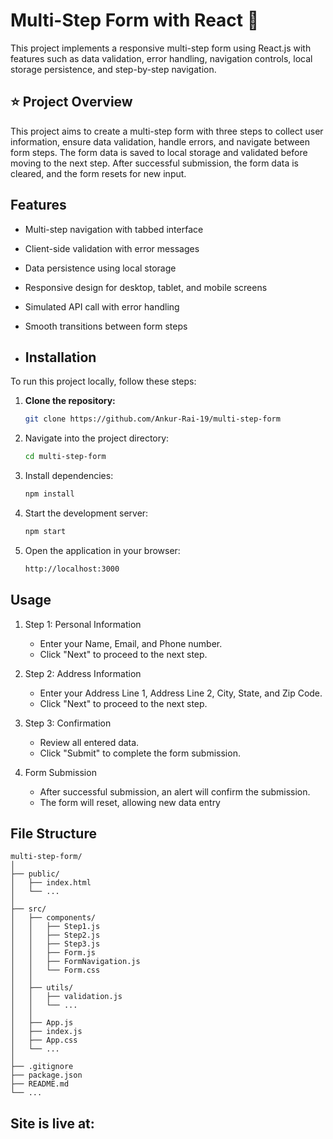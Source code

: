 # **Multi-Step Form with React** 🚀

This project implements a responsive multi-step form using React.js with features such as data validation, error handling, navigation controls, local storage persistence, and step-by-step navigation.

## ⭐ Project Overview
This project aims to create a multi-step form with three steps to collect user information, ensure data validation, handle errors, and navigate between form steps. The form data is saved to local storage and validated before moving to the next step. After successful submission, the form data is cleared, and the form resets for new input.

## Features

- Multi-step navigation with tabbed interface
- Client-side validation with error messages
- Data persistence using local storage
- Responsive design for desktop, tablet, and mobile screens
- Simulated API call with error handling
- Smooth transitions between form steps

- ## Installation

To run this project locally, follow these steps:

1. **Clone the repository:**
   ```bash
   git clone https://github.com/Ankur-Rai-19/multi-step-form

2. Navigate into the project directory:
    ```bash
    cd multi-step-form

3. Install dependencies:
    ```bash
    npm install

4. Start the development server:
    ```bash
    npm start

5. Open the application in your browser:
    ```bash
    http://localhost:3000

## Usage
1. Step 1: Personal Information
    - Enter your Name, Email, and Phone number.
    - Click "Next" to proceed to the next step.
  
2. Step 2: Address Information
    - Enter your Address Line 1, Address Line 2, City, State, and Zip Code.
    - Click "Next" to proceed to the next step.
  
3. Step 3: Confirmation
    - Review all entered data.
    - Click "Submit" to complete the form submission.
  
4. Form Submission
    - After successful submission, an alert will confirm the submission.
    - The form will reset, allowing new data entry

## File Structure
    multi-step-form/
    │
    ├── public/
    │   ├── index.html
    │   └── ...
    │
    ├── src/
    │   ├── components/
    │   │   ├── Step1.js
    │   │   ├── Step2.js
    │   │   ├── Step3.js
    │   │   ├── Form.js
    │   │   ├── FormNavigation.js
    │   │   └── Form.css
    │   │
    │   ├── utils/
    │   │   ├── validation.js
    │   │   └── ...
    │   │
    │   ├── App.js
    │   ├── index.js
    │   ├── App.css
    │   └── ...
    │
    ├── .gitignore
    ├── package.json
    ├── README.md
    └── ...

## Site is live at:
